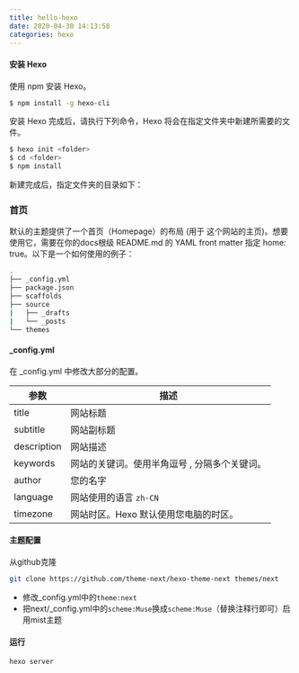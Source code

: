 ```yaml
---
title: hello-hexo
date: 2020-04-30 14:13:58
categories: hexo
---
```

#### 安装 Hexo
使用 npm 安装 Hexo。
```bash
$ npm install -g hexo-cli
```
安装 Hexo 完成后，请执行下列命令，Hexo 将会在指定文件夹中新建所需要的文件。
```bash
$ hexo init <folder>
$ cd <folder>
$ npm install
```
新建完成后，指定文件夹的目录如下：
### 首页
默认的主题提供了一个首页（Homepage）的布局 (用于 这个网站的主页)。想要使用它，需要在你的docs根级 README.md 的 YAML front matter 指定 home: true。以下是一个如何使用的例子：
```bash
.
├── _config.yml
├── package.json
├── scaffolds
├── source
|   ├── _drafts
|   └── _posts
└── themes
```

#### _config.yml
在 _config.yml 中修改大部分的配置。

参数 | 描述
-----|---
title |	网站标题|
subtitle |	网站副标题|
description |	网站描述|
keywords |	网站的关键词。使用半角逗号 , 分隔多个关键词。|
author |	您的名字|
language |	网站使用的语言 `zh-CN`|
timezone|	网站时区。Hexo 默认使用您电脑的时区。|

#### 主题配置
从github克隆
```bash
git clone https://github.com/theme-next/hexo-theme-next themes/next
```
- 修改_config.yml中的`theme:next`
- 把next/_config.yml中的`scheme:Muse`换成`scheme:Muse`（替换注释行即可）启用mist主题


#### 运行
```bash
hexo server
```
